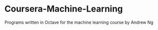 # Coursera-Machine-Learning
Programs written in Octave for the machine learning course by Andrew Ng
